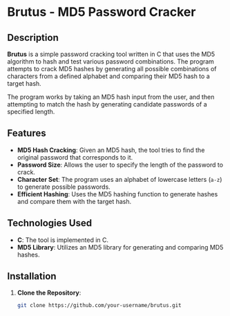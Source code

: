 # Brutus - MD5 Password Cracker

## Description
**Brutus** is a simple password cracking tool written in C that uses the MD5 algorithm to hash and test various password combinations. The program attempts to crack MD5 hashes by generating all possible combinations of characters from a defined alphabet and comparing their MD5 hash to a target hash.

The program works by taking an MD5 hash input from the user, and then attempting to match the hash by generating candidate passwords of a specified length.

## Features
- **MD5 Hash Cracking**: Given an MD5 hash, the tool tries to find the original password that corresponds to it.
- **Password Size**: Allows the user to specify the length of the password to crack.
- **Character Set**: The program uses an alphabet of lowercase letters (`a-z`) to generate possible passwords.
- **Efficient Hashing**: Uses the MD5 hashing function to generate hashes and compare them with the target hash.

## Technologies Used
- **C**: The tool is implemented in C.
- **MD5 Library**: Utilizes an MD5 library for generating and comparing MD5 hashes.

## Installation

1. **Clone the Repository**:
   ```bash
   git clone https://github.com/your-username/brutus.git
